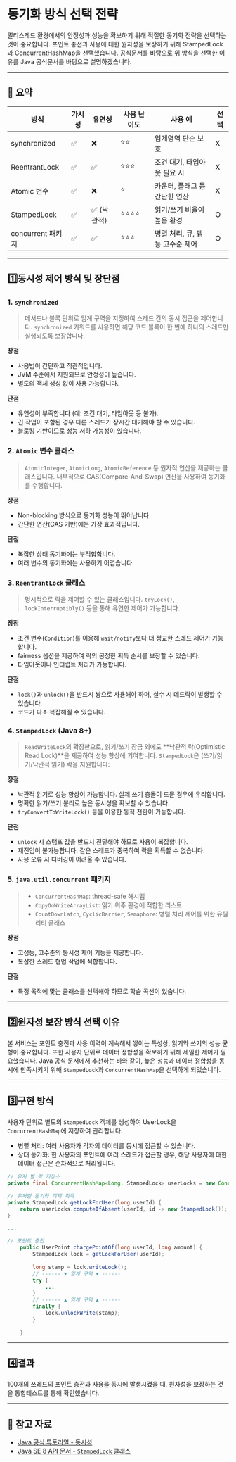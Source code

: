 # 동기화 방식 선택 전략

멀티스레드 환경에서의 안정성과 성능을 확보하기 위해 적절한 동기화 전략을 선택하는 것이 중요합니다. 
포인트 충전과 사용에 대한 원자성을 보장하기 위해 StampedLock과 ConcurrentHashMap을 선택했습니다.
공식문서를 바탕으로 위 방식을 선택한 이유를 Java 공식문서를 바탕으로 설명하겠습니다.

---

## 📌 요약

| 방식             | 가시성 | 유연성       | 사용 난이도 | 사용 예                       |   선택 |
|-----------------|--------|--------------|--------------|--------------------------------|---|
| synchronized      | ✅     | ❌           | ⭐⭐           | 임계영역 단순 보호              |X|
| ReentrantLock    | ✅     | ✅           | ⭐⭐⭐          | 조건 대기, 타임아웃 필요 시     |X|
| Atomic 변수       | ✅     | ❌           | ⭐            | 카운터, 플래그 등 간단한 연산    |X|
| StampedLock        | ✅     | ✅ (낙관적)  | ⭐⭐⭐⭐         | 읽기/쓰기 비율이 높은 환경      |O|
| concurrent 패키지 | ✅     | ✅           | ⭐⭐⭐          | 병렬 처리, 큐, 맵 등 고수준 제어 |O|

---
## 1️⃣동시성 제어 방식 및 장단점
### 1. `synchronized`
> 메서드나 블록 단위로 임계 구역을 지정하여 스레드 간의 동시 접근을 제어합니다. `synchronized` 키워드를 사용하면 해당 코드 블록이 한 번에 하나의 스레드만 실행되도록 보장합니다.

**장점**
- 사용법이 간단하고 직관적입니다.
- JVM 수준에서 지원되므로 안정성이 높습니다.
- 별도의 객체 생성 없이 사용 가능합니다.

**단점**
- 유연성이 부족합니다 (예: 조건 대기, 타임아웃 등 불가).
- 긴 작업이 포함된 경우 다른 스레드가 장시간 대기해야 할 수 있습니다.
- 블로킹 기반이므로 성능 저하 가능성이 있습니다.

### 2. `Atomic` 변수 클래스 
>`AtomicInteger`, `AtomicLong`, `AtomicReference` 등 원자적 연산을 제공하는 클래스입니다. 내부적으로 CAS(Compare-And-Swap) 연산을 사용하여 동기화를 수행합니다.

**장점**
- Non-blocking 방식으로 동기화 성능이 뛰어납니다.
- 간단한 연산(CAS 기반)에는 가장 효과적입니다.

**단점**
- 복잡한 상태 동기화에는 부적합합니다.
- 여러 변수의 동기화에는 사용하기 어렵습니다.

### 3. `ReentrantLock` 클래스
> 명시적으로 락을 제어할 수 있는 클래스입니다. `tryLock()`, `lockInterruptibly()` 등을 통해 유연한 제어가 가능합니다.

**장점**
- 조건 변수(`Condition`)를 이용해 `wait/notify`보다 더 정교한 스레드 제어가 가능합니다.
- fairness 옵션을 제공하여 락의 공정한 획득 순서를 보장할 수 있습니다.
- 타임아웃이나 인터럽트 처리가 가능합니다.

**단점**
- `lock()`과 `unlock()`을 반드시 쌍으로 사용해야 하며, 실수 시 데드락이 발생할 수 있습니다.
- 코드가 다소 복잡해질 수 있습니다.

### 4. `StampedLock` (Java 8+)
>`ReadWriteLock`의 확장판으로, 읽기/쓰기 잠금 외에도 **낙관적 락(Optimistic Read Lock)**을 제공하여 성능 향상에 기여합니다. `StampedLock`은 (쓰기/읽기/낙관적 읽기) 락을 지원합니다:

**장점**
- 낙관적 읽기로 성능 향상이 가능합니다. 실제 쓰기 충돌이 드문 경우에 유리합니다.
- 명확한 읽기/쓰기 분리로 높은 동시성을 확보할 수 있습니다.
- `tryConvertToWriteLock()` 등을 이용한 동적 전환이 가능합니다.

**단점**
- `unlock` 시 스탬프 값을 반드시 전달해야 하므로 사용이 복잡합니다.
- 재진입이 불가능합니다. 같은 스레드가 중복하여 락을 획득할 수 없습니다.
- 사용 오류 시 디버깅이 어려울 수 있습니다.


### 5. `java.util.concurrent` 패키지
> - `ConcurrentHashMap`: thread-safe 해시맵
> - `CopyOnWriteArrayList`: 읽기 위주 환경에 적합한 리스트
> - `CountDownLatch`, `CyclicBarrier`, `Semaphore`: 병렬 처리 제어를 위한 유틸리티 클래스

**장점**
- 고성능, 고수준의 동시성 제어 기능을 제공합니다.
- 복잡한 스레드 협업 작업에 적합합니다.

**단점**
- 특정 목적에 맞는 클래스를 선택해야 하므로 학습 곡선이 있습니다.

---

## 2️⃣️원자성 보장 방식 선택 이유

본 서비스는 포인트 충전과 사용 이력이 계속해서 쌓이는 특성상, 읽기와 쓰기의 성능 균형이 중요합니다. 또한 사용자 단위로 데이터 정합성을 확보하기 위해 세밀한 제어가 필요했습니다.
Java 공식 문서에서 추천하는 바와 같이, 높은 성능과 데이터 정합성을 동시에 만족시키기 위해 `StampedLock`과 `ConcurrentHashMap`을 선택하게 되었습니다.

---
## 3️⃣구현 방식

 사용자 단위로 별도의 `StampedLock` 객체를 생성하여 UserLock을 `ConcurrentHashMap`에 저장하여 관리합니다.
- 병렬 처리: 여러 사용자가 각자의 데이터를 동시에 접근할 수 있습니다.
- 상태 동기화: 한 사용자의 포인트에 여러 스레드가 접근할 경우, 해당 사용자에 대한 데이터 접근은 순차적으로 처리됩니다.
```JAVA
// 유저 별 락 저장소
private final ConcurrentHashMap<Long, StampedLock> userLocks = new ConcurrentHashMap<>();

// 유저별 동기화 객체 획득
private StampedLock getLockForUser(long userId) {
    return userLocks.computeIfAbsent(userId, id -> new StampedLock());
}

...

// 포인트 충전
    public UserPoint chargePointOf(long userId, long amount) {
        StampedLock lock = getLockForUser(userId);
        
        long stamp = lock.writeLock();
        // ------ ▼ 임계 구역 ▼ ------
        try {
            ...
        }
        // ------ ▲ 임계 구역 ▲ ------ 
        finally {
            lock.unlockWrite(stamp);
        }
        
    }
```

---
## 4️⃣결과
100개의 쓰레드의 포인트 충전과 사용을 동시에 발생시켰을 때, 원자성을 보장하는 것을 통합테스트를 통해 확인했습니다.

---
## 📎 참고 자료
- [Java 공식 튜토리얼 - 동시성](https://docs.oracle.com/javase/tutorial/essential/concurrency/)
- [Java SE 8 API 문서 - `StampedLock` 클래스](https://docs.oracle.com/javase/8/docs/api/java/util/concurrent/locks/StampedLock.html)

